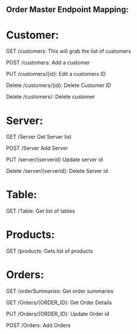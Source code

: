 ## Order Master Endpoint Mapping:

# Customer:
GET /customers:
	This will grab the list of customers

POST /customers:
	Add a customer

PUT /customers/{id}:
	Edit a customers ID


Delete /customers/{id}:
	Delete Customer ID

Delete /customers/:
Delete customer


# Server:
GET /Server
	Get Server list

POST /Server
	Add Server


PUT /server/{serverid}
  Update server id

Delete /server/{serverid}:
Delete Server id



# Table:
GET /Table:
Get list of tables


# Products:
GET /products:
Gets list of products



# Orders:
GET /orderSummaries:
Get order summaries

GET /Orders/{ORDER_ID}:
Get Order Details

PUT /Orders/{ORDER_ID}:
Update Order id

POST /Orders:
Add Orders
